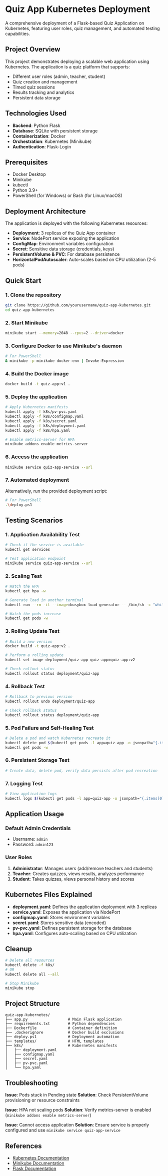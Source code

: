# Quiz App Kubernetes Deployment

A comprehensive deployment of a Flask-based Quiz Application on Kubernetes, featuring user roles, quiz management, and automated testing capabilities.

## Project Overview

This project demonstrates deploying a scalable web application using Kubernetes. The application is a quiz platform that supports:

- Different user roles (admin, teacher, student)
- Quiz creation and management
- Timed quiz sessions
- Results tracking and analytics
- Persistent data storage

## Technologies Used

- **Backend**: Python Flask
- **Database**: SQLite with persistent storage
- **Containerization**: Docker
- **Orchestration**: Kubernetes (Minikube)
- **Authentication**: Flask-Login

## Prerequisites

- Docker Desktop
- Minikube
- kubectl
- Python 3.9+
- PowerShell (for Windows) or Bash (for Linux/macOS)

## Deployment Architecture

The application is deployed with the following Kubernetes resources:

- **Deployment**: 3 replicas of the Quiz App container
- **Service**: NodePort service exposing the application
- **ConfigMap**: Environment variables configuration
- **Secret**: Sensitive data storage (credentials, keys)
- **PersistentVolume & PVC**: For database persistence
- **HorizontalPodAutoscaler**: Auto-scales based on CPU utilization (2-5 pods)

## Quick Start

### 1. Clone the repository
```bash
git clone https://github.com/yourusername/quiz-app-kubernetes.git
cd quiz-app-kubernetes
```

### 2. Start Minikube
```bash
minikube start --memory=2048 --cpus=2 --driver=docker
```

### 3. Configure Docker to use Minikube's daemon
```bash
# For PowerShell
& minikube -p minikube docker-env | Invoke-Expression
```

### 4. Build the Docker image
```bash
docker build -t quiz-app:v1 .
```

### 5. Deploy the application
```bash
# Apply Kubernetes manifests
kubectl apply -f k8s/pv-pvc.yaml
kubectl apply -f k8s/configmap.yaml
kubectl apply -f k8s/secret.yaml
kubectl apply -f k8s/deployment.yaml
kubectl apply -f k8s/hpa.yaml

# Enable metrics-server for HPA
minikube addons enable metrics-server
```

### 6. Access the application
```bash
minikube service quiz-app-service --url
```

### 7. Automated deployment
Alternatively, run the provided deployment script:
```bash
# For PowerShell
.\deploy.ps1
```

## Testing Scenarios

### 1. Application Availability Test
```bash
# Check if the service is available
kubectl get services

# Test application endpoint
minikube service quiz-app-service --url
```

### 2. Scaling Test
```bash
# Watch the HPA
kubectl get hpa -w

# Generate load in another terminal
kubectl run --rm -it --image=busybox load-generator -- /bin/sh -c "while true; do wget -q -O- http://quiz-app-service; done"

# Watch the pods increase
kubectl get pods -w
```

### 3. Rolling Update Test
```bash
# Build a new version
docker build -t quiz-app:v2 .

# Perform a rolling update
kubectl set image deployment/quiz-app quiz-app=quiz-app:v2

# Check rollout status
kubectl rollout status deployment/quiz-app
```

### 4. Rollback Test
```bash
# Rollback to previous version
kubectl rollout undo deployment/quiz-app

# Check rollback status
kubectl rollout status deployment/quiz-app
```

### 5. Pod Failure and Self-Healing Test
```bash
# Delete a pod and watch Kubernetes recreate it
kubectl delete pod $(kubectl get pods -l app=quiz-app -o jsonpath="{.items[0].metadata.name}")
kubectl get pods -w
```

### 6. Persistent Storage Test
```bash
# Create data, delete pod, verify data persists after pod recreation
```

### 7. Logging Test
```bash
# View application logs
kubectl logs $(kubectl get pods -l app=quiz-app -o jsonpath="{.items[0].metadata.name}")
```

## Application Usage

### Default Admin Credentials
- Username: `admin`
- Password: `admin123`

### User Roles
1. **Administrator**: Manages users (add/remove teachers and students)
2. **Teacher**: Creates quizzes, views results, analyzes performance
3. **Student**: Takes quizzes, views personal history and scores

## Kubernetes Files Explained

- **deployment.yaml**: Defines the application deployment with 3 replicas
- **service.yaml**: Exposes the application via NodePort
- **configmap.yaml**: Stores environment variables
- **secret.yaml**: Stores sensitive data (encoded)
- **pv-pvc.yaml**: Defines persistent storage for the database
- **hpa.yaml**: Configures auto-scaling based on CPU utilization

## Cleanup

```bash
# Delete all resources
kubectl delete -f k8s/
# OR
kubectl delete all --all

# Stop Minikube
minikube stop
```

## Project Structure
```
quiz-app-kubernetes/
├── app.py                  # Main Flask application
├── requirements.txt        # Python dependencies
├── Dockerfile              # Container definition
├── .dockerignore           # Docker build exclusions
├── deploy.ps1              # Deployment automation
├── templates/              # HTML templates
├── k8s/                    # Kubernetes manifests
│   ├── deployment.yaml
│   ├── configmap.yaml
│   ├── secret.yaml
│   ├── pv-pvc.yaml
│   └── hpa.yaml
```

## Troubleshooting

**Issue**: Pods stuck in Pending state
**Solution**: Check PersistentVolume provisioning or resource constraints

**Issue**: HPA not scaling pods
**Solution**: Verify metrics-server is enabled (`minikube addons enable metrics-server`)

**Issue**: Cannot access application
**Solution**: Ensure service is properly configured and use `minikube service quiz-app-service`

## References

- [Kubernetes Documentation](https://kubernetes.io/docs/)
- [Minikube Documentation](https://minikube.sigs.k8s.io/docs/)
- [Flask Documentation](https://flask.palletsprojects.com/)
